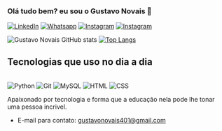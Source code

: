 ### Olá tudo bem? eu sou o Gustavo Novais 👋
[![LinkedIn](https://img.shields.io/badge/LinkedIn-0077B5?style=for-the-badge&logo=linkedin&logoColor=white)](https://www.linkedin.com/in/gustavo-novais-lima/)
[![Whatsapp](https://img.shields.io/badge/WhatsApp-25D366?style=for-the-badge&logo=whatsapp&logoColor=white)](https://wa.me/5511974959463)
[![Instagram](	https://img.shields.io/badge/Instagram-E4405F?style=for-the-badge&logo=instagram&logoColor=white)](https://www.instagram.com/gustavo_.novais/)
[![Instagram](https://img.shields.io/badge/GitHub-100000?style=for-the-badge&logo=github&logoColor=white)](https://github.com/gustavonovais1)



![Gustavo Novais GitHub stats](https://github-readme-stats.vercel.app/api?username=gustavonovais1&theme=blue-green)
[![Top Langs](	https://github-readme-stats.vercel.app/api/top-langs/?username=gustavonovais1&theme=blue-green)](https://github.com/gustavonovais1/github-readme-stats)




## Tecnologias que uso no dia a dia

<div style="display: inline_block"><br/>
    <img aling="center" alt="Python" src="https://img.shields.io/badge/Python-3776AB?style=for-the-badge&logo=python&logoColor=white"/>    <img aling="center" alt="Git" src="https://img.shields.io/badge/GIT-E44C30?style=for-the-badge&logo=git&logoColor=white"/>    <img aling="center" alt="MySQL" src="https://img.shields.io/badge/MySQL-00000F?style=for-the-badge&logo=mysql&logoColor=white"/>    <img aling="center" alt="HTML" src="https://img.shields.io/badge/HTML-239120?style=for-the-badge&logo=html5&logoColor=white"/>    <img aling="center" alt="CSS" src="https://img.shields.io/badge/CSS3-1572B6?style=for-the-badge&logo=css3&logoColor=white"/>

Apaixonado por tecnologia e forma que a educação nela pode lhe tonar uma pessoa incrivel.

- E-mail para contato: gustavonovais401@gmail.com

